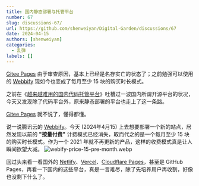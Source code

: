 ```yaml
---
title: 国内静态部署与托管平台
number: 67
slug: discussions-67/
url: https://github.com/shenweiyan/Digital-Garden/discussions/67
date: 2024-04-15
authors: [shenweiyan]
categories: 
  - 乱弹
labels: []
---
```


[Gitee Pages](https://gitee.com/help/articles/4136/) 由于审查原因，基本上已经是名存实亡的状态了；之前勉强可以使用的  [Webbify](https://webify.cloudbase.net/) 现如今也变成了每月至少 15 块的购买时长模式。

<!-- more -->

之前在《[越来越难用的国内代码托管平台](https://github.com/shenweiyan/Knowledge-Garden/discussions/56)》吐槽过一波国内所谓开源平台的状况，今天又发现除了代码平台外，原来静态部署的平台也走上了这一条路。

[Gitee Pages](https://gitee.com/help/articles/4136/) 就不说了，懂得都懂。

说一说腾讯云的 [Webbify](https://webify.cloudbase.net/)。今天 (2024年4月15) 上去想要部署一个新的站点，居然发现以前的 **"按量付费"** 计费模式已经消失，取而代之的是一个每月至少 15 块的购买时长模式。作为一个 2021 年就不再更新的产品，这样的收费模式真是让人瞬间欲望大减。
![webify-price-15-pre-month.webp](https://static.weiyan.tech/2024/04/webify-price-15-pre-month.webp)

回过头来看一看国外的 [Netlify](https://app.netlify.com/)、[Vercel](https://vercel.com/)、[Cloudflare Pages](https://www.cloudflare-cn.com/developer-platform/pages/)，甚至是 GitHub Pages，再看一下国内的这些平台，真是一言难尽，除了先培养用户再收割，好像也没剩下什么了。


<script src="https://giscus.app/client.js"
	data-repo="shenweiyan/Digital-Garden"
	data-repo-id="R_kgDOKgxWlg"
	data-mapping="number"
	data-term="67"
	data-reactions-enabled="1"
	data-emit-metadata="0"
	data-input-position="bottom"
	data-theme="light"
	data-lang="zh-CN"
	crossorigin="anonymous"
	async>
</script>
